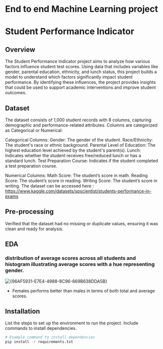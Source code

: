 # End to end Machine Learning project
# Student Performance Indicator
## Overview
The Student Performance Indicator project aims to analyze how various factors influence student test scores. Using data that includes variables like gender, parental education, ethnicity, and lunch status, this project builds a model to understand which factors significantly impact student performance. By identifying these influences, the project provides insights that could be used to support academic interventions and improve student outcomes.

## Dataset
The dataset consists of 1,000 student records with 8 columns, capturing demographic and performance-related attributes. Columns are categorized as Categorical or Numerical:

Categorical Columns:
Gender: The gender of the student.
Race/Ethnicity: The student's race or ethnic background.
Parental Level of Education: The highest education level achieved by the student's parent(s).
Lunch: Indicates whether the student receives free/reduced lunch or has a standard lunch.
Test Preparation Course: Indicates if the student completed a test preparation course.

Numerical Columns:
Math Score: The student’s score in math.
Reading Score: The student’s score in reading.
Writing Score: The student’s score in writing.
The dataset can be accessed here : https://www.kaggle.com/datasets/spscientist/students-performance-in-exams

## Pre-processing
Verified that the dataset had no missing or duplicate values, ensuring it was clean and ready for analysis.

## EDA
### distribution of average scores across all students and  histogram illustrating average scores with a hue representing gender.
![{96AF5931-E7E4-4988-8C96-669B638DDA5B}](https://github.com/user-attachments/assets/d50d78d4-6395-4727-bd42-fb3fe6ea7825)
* Females performs better than males in terms of both total and average scores.


## Installation
List the steps to set up the environment to run the project. Include commands to install dependencies.

```bash
# Example command to install dependencies
pip install -r requirements.txt
